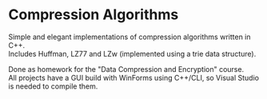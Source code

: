 Compression Algorithms
======================

Simple and elegant implementations of compression algorithms written in C++.  
Includes Huffman, LZ77 and LZw (implemented using a trie data structure).

Done as homework for the "Data Compression and Encryption" course.  
All projects have a GUI build with WinForms using C++/CLI, so Visual Studio is needed to compile them.
